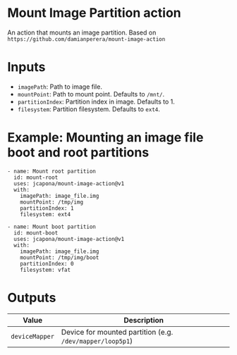 # Mount Image Partition action

An action that mounts an image partition. Based on `https://github.com/damianperera/mount-image-action`

# Inputs
  - `imagePath`: Path to image file.
  - `mountPoint`: Path to mount point. Defaults to `/mnt/`.
  - `partitionIndex`: Partition index in image. Defaults to 1.
  - `filesystem`: Partition filesystem. Defaults to `ext4`.

# Example: Mounting an image file boot and root partitions

```
- name: Mount root partition
  id: mount-root
  uses: jcapona/mount-image-action@v1
  with:
    imagePath: image_file.img
    mountPoint: /tmp/img
    partitionIndex: 1
    filesystem: ext4

- name: Mount boot partition
  id: mount-boot
  uses: jcapona/mount-image-action@v1
  with:
    imagePath: image_file.img
    mountPoint: /tmp/img/boot
    partitionIndex: 0
    filesystem: vfat

```


# Outputs

| **Value**          | **Description**                                                  |
|--------------------|------------------------------------------------------------------|
| `deviceMapper`     | Device for mounted partition (e.g. `/dev/mapper/loop5p1`)        |
